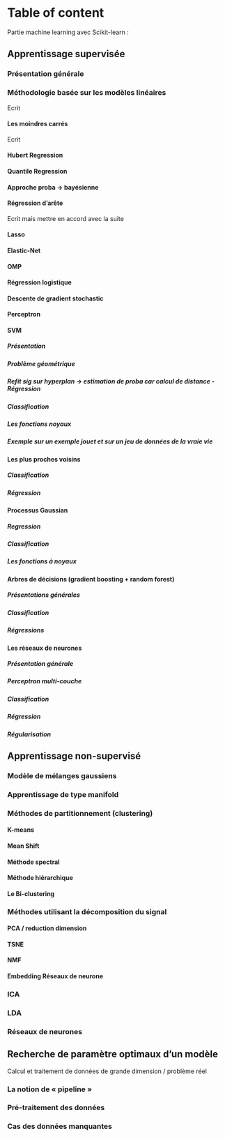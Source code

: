 # Table of content

Partie machine learning avec Scikit-learn :

## Apprentissage supervisée
### Présentation générale
### Méthodologie basée sur les modèles linéaires
Ecrit
#### Les moindres carrés
Ecrit
#### Hubert Regression
#### Quantile Regression
#### Approche proba -> bayésienne
#### Régression d’arête
Ecrit mais mettre en accord avec la suite
#### Lasso
#### Elastic-Net
#### OMP
#### Régression logistique
#### Descente de gradient stochastic
#### Perceptron
#### SVM
##### Présentation
##### Problème géométrique
##### Refit sig sur hyperplan -> estimation de proba car calcul de distance - Régression
##### Classification
##### Les fonctions noyaux
##### Exemple sur un exemple jouet et sur un jeu de données de la vraie vie

#### Les plus proches voisins
##### Classification
##### Régression

#### Processus Gaussian
##### Regression
##### Classification
##### Les fonctions à noyaux

#### Arbres de décisions (gradient boosting + random forest)
##### Présentations générales
##### Classification
##### Régressions

#### Les réseaux de neurones
##### Présentation générale
##### Perceptron multi-couche
##### Classification
##### Régression
##### Régularisation


## Apprentissage non-supervisé
### Modèle de mélanges gaussiens
### Apprentissage de type manifold
### Méthodes de partitionnement (clustering)
#### K-means
#### Mean Shift
#### Méthode spectral
#### Méthode hiérarchique
#### Le Bi-clustering
### Méthodes utilisant la décomposition du signal
#### PCA / reduction dimension
#### TSNE
#### NMF
#### Embedding Réseaux de neurone

### ICA
### LDA
### Réseaux de neurones


## Recherche de paramètre optimaux d’un modèle
Calcul et traitement de données de grande dimension / problème réel


### La notion de « pipeline »
### Pré-traitement des données
### Cas des données manquantes